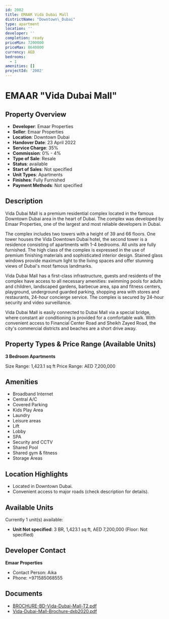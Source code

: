 ```yaml
---
id: 2002
title: EMAAR Vida Dubai Mall
districtName: "Downtown\_Dubai"
type: apartment
location: ''
developer: ''
completion: ready
priceMin: 7200000
priceMax: 8640000
currency: AED
bedrooms:
  - 1
amenities: []
projectId: '2002'
---
```


# EMAAR "Vida Dubai Mall"

## Property Overview
- **Developer**: Emaar Properties
- **Seller**: Emaar Properties
- **Location**: Downtown Dubai
- **Handover Date**: 23 April 2022
- **Service Charge**: 35%
- **Commission**: 0% - 4%
- **Type of Sale**: Resale
- **Status**: available
- **Start of Sales**: Not specified
- **Unit Types**: Apartments
- **Finishes**: Fully Furnished
- **Payment Methods**: Not specified

## Description
Vida Dubai Mall is a premium residential complex located in the famous Downtown Dubai area in the heart of Dubai. The complex was developed by Emaar Properties, one of the largest and most reliable developers in Dubai.

The complex includes two towers with a height of 39 and 66 floors. One tower houses the Vida Downtown Dubai hotel, the second tower is a residence consisting of apartments with 1-4 bedrooms. All units are fully furnished. The high class of the complex is expressed in the use of premium finishing materials and sophisticated interior design. Stained glass windows provide maximum light to the living spaces and offer stunning views of Dubai's most famous landmarks.

Vida Dubai Mall has a first-class infrastructure, guests and residents of the complex have access to all necessary amenities: swimming pools for adults and children, landscaped gardens, barbecue area, spa and fitness centers, playground, underground guarded parking, shopping area with stores and restaurants, 24-hour concierge service. The complex is secured by 24-hour security and video surveillance.

Vida Dubai Mall is easily connected to Dubai Mall via a special bridge, where constant air conditioning is provided for a comfortable walk. With convenient access to Financial Center Road and Sheikh Zayed Road, the city's commercial districts and beaches are a short drive away.

## Property Types & Price Range (Available Units)
**3 Bedroom Apartments**

Size Range: 1,423.1 sq ft
Price Range: AED 7,200,000

## Amenities
- Broadband Internet
- Central A/C
- Covered Parking
- Kids Play Area
- Laundry
- Leisure areas
- Lift
- Lobby
- SPA
- Security and CCTV
- Shared Pool
- Shared gym & fitness
- Storage Areas

## Location Highlights
- Located in Downtown Dubai.
- Convenient access to major roads (check description for details).

## Available Units
Currently 1 unit(s) available:
- **Unit Not specified**: 3 BR, 1,423.1 sq ft, AED 7,200,000 (Floor: Not specified)

## Developer Contact
**Emaar Properties**
- Contact Person: Aika
- Phone: +971585068555

## Documents
- [BROCHURE-BD-Vida-Dubai-Mall-T2.pdf](https://cdn.geniemap.net/2024/05/23/OaUYRVJCL5RV3wSeoLnTT2DrbSWyQCc8sCj7gjXT.pdf)
- [Vida-Dubai-Mall-Brochure-dxb2020.pdf](https://cdn.geniemap.net/2024/05/23/2eQAYafHU4uLiOyVH0ImwSEoP8PJAADaMxhCMCQ1.pdf)
